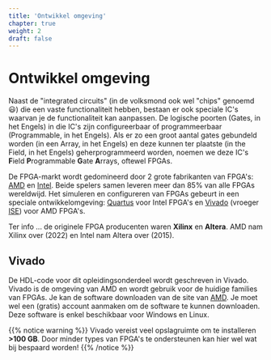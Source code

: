 ```yaml
---
title: 'Ontwikkel omgeving'
chapter: true
weight: 2
draft: false
---
```


# Ontwikkel omgeving

Naast de "integrated circuits" (in de volksmond ook wel "chips" genoemd :smiley:) die een vaste functionaliteit hebben, bestaan er ook speciale IC's waarvan je de functionaliteit kan aanpassen. De logische poorten (Gates, in het Engels) in die IC's zijn configureerbaar of programmeerbaar (Programmable, in het Engels). Als er zo een groot aantal gates gebundeld worden (in een Array, in het Engels) en deze kunnen ter plaatste (in the Field, in het Engels) geherprogrammeerd worden, noemen we deze IC's **F**ield **P**rogrammable **G**ate **A**rrays, oftewel FPGAs.

De FPGA-markt wordt gedomineerd door 2 grote fabrikanten van FPGA's: [AMD](https://www.amd.com/en.html) en [Intel](https://www.intel.com/content/www/us/en/products/programmable.html). Beide spelers samen leveren meer dan 85% van alle FPGAs wereldwijd. Het simuleren en configureren van FPGAs gebeurt in een speciale ontwikkelomgeving: [Quartus](https://fpgasoftware.intel.com/) voor Intel FPGA's en [Vivado](https://www.xilinx.com/support/download.html) (vroeger [ISE](https://www.xilinx.com/products/design-tools/ise-design-suite.html)) voor AMD FPGA's.

Ter info ... de originele FPGA producenten waren **Xilinx** en **Altera**. AMD nam Xilinx over (2022) en Intel nam Altera over (2015).

## Vivado

De HDL-code voor dit opleidingsonderdeel wordt geschreven in Vivado. Vivado is de omgeving van AMD en wordt gebruik voor de huidige families van FPGAs. Je kan de software downloaden van de site van [AMD](https://www.xilinx.com/support/download.html). Je moet wel een (gratis) account aanmaken om de software te kunnen downloaden. Deze software is enkel beschikbaar voor Windows en Linux.

{{% notice warning %}}
Vivado vereist veel opslagruimte om te installeren **>100 GB**. Door minder types van FPGA's te ondersteunen kan hier wel wat bij bespaard worden!
{{% /notice %}}
